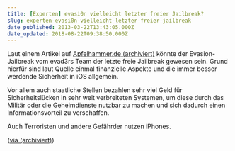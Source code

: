 ```yaml
---
title: [Experten] evasi0n vielleicht letzter freier Jailbreak?
slug: experten-evasi0n-vielleicht-letzter-freier-jailbreak
date_published: 2013-03-22T13:43:05.000Z
date_updated: 2018-08-22T09:38:50.000Z
---
```


Laut einem Artikel auf [Apfelhammer.de (archiviert)](http://web.archive.org/web/20170224065551/http://apfelhammer.de/2013/03/eine-knuppelharte-news-die-da.html) könnte der Evasion-Jailbreak vom evad3rs Team der letzte freie Jailbreak gewesen sein. Grund hierfür sind laut Quelle einmal finanzielle Aspekte und die immer besser werdende Sicherheit in iOS allgemein. 

Vor allem auch staatliche Stellen bezahlen sehr viel Geld für Sicherheitslücken in sehr weit verbreiteten Systemen, um diese durch das Militär oder die Geheimdienste nutzbar zu machen und sich dadurch einen Informationsvorteil zu verschaffen.

Auch Terroristen und andere Gefährder nutzen iPhones.

([via (archiviert)](http://web.archive.org/web/20170224065551/http://apfelhammer.de/2013/03/eine-knuppelharte-news-die-da.html))
